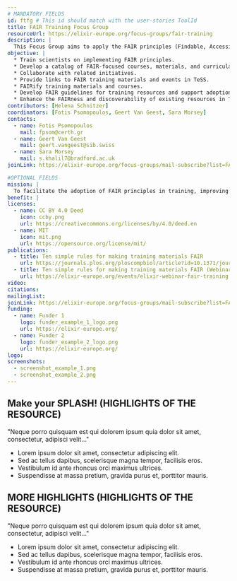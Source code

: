 ```yaml
---
# MANDATORY FIELDS
id: ftfg # This id should match with the user-stories ToolId
title: FAIR Training Focus Group
resourceUrl: https://elixir-europe.org/focus-groups/fair-training
description: |
  This Focus Group aims to apply the FAIR principles (Findable, Accessible, Interoperable and Reusable) in training. It includes members both from ELIXIR and the global community, working collaboratively to enhance data and resource accessibility, reusability, and interoperability through training efforts.
objective: |
  * Train scientists on implementing FAIR principles.
  * Develop a catalog of FAIR-focused courses, materials, and curricula.
  * Collaborate with related initiatives.
  * Provide links to FAIR training materials and events in TeSS.
  * FAIRify training materials and courses.
  * Develop FAIR guidelines for training resources and support adoption.
  * Enhance the FAIRness and discoverability of existing resources in TeSS.
contributors: [Helena Schnitzer]
coordinators: [Fotis Psomopoulos, Geert Van Geest, Sara Morsey]
contacts:
  - name: Fotis Psomopoulos
    mail: fpsom@certh.gr
  - name: Geert Van Geest
    mail: geert.vangeest@sib.swiss
  - name: Sara Morsey
    mail: s.khalil7@bradford.ac.uk  
joinLink: https://elixir-europe.org/focus-groups/mail-subscribe?list=FAIR%20Training%20Focus%20Group

#OPTIONAL FIELDS
mission: |
  To facilitate the adoption of FAIR principles in training, improving the findability, accessibility, interoperability, and reusability of data and resources.
benefit: |
licenses:
  - name: CC BY 4.0 Deed
    icon: ccby.png
    url: https://creativecommons.org/licenses/by/4.0/deed.en
  - name: MIT
    icon: mit.png
    url: https://opensource.org/license/mit/
publications:
  - title: Ten simple rules for making training materials FAIR
    url: https://journals.plos.org/ploscompbiol/article?id=10.1371/journal.pcbi.1007854
  - title: Ten simple rules for making training materials FAIR (Webinar)
    url: https://elixir-europe.org/events/elixir-webinar-fair-training
video: 
citations: 
mailingList:
joinLink: https://elixir-europe.org/focus-groups/mail-subscribe?list=FAIR%20Training%20Focus%20Group
funding:
  - name: Funder 1
    logo: funder_example_1_logo.png
    url: https://elixir-europe.org/ 
  - name: Funder 2
    logo: funder_example_2_logo.png
    url: https://elixir-europe.org/
logo: 
screenshots:
  - screenshot_example_1.png
  - screenshot_example_2.png
---
```


## Make your SPLASH! (HIGHLIGHTS OF THE RESOURCE)

"Neque porro quisquam est qui dolorem ipsum quia dolor sit amet, consectetur, adipisci velit..."

* Lorem ipsum dolor sit amet, consectetur adipiscing elit.
* Sed ac tellus dapibus, scelerisque magna tempor, facilisis eros.
* Vestibulum id ante rhoncus orci maximus ultrices.
* Suspendisse at massa pretium, gravida purus et, porttitor mauris.

## MORE HIGHLIGHTS (HIGHLIGHTS OF THE RESOURCE)

"Neque porro quisquam est qui dolorem ipsum quia dolor sit amet, consectetur, adipisci velit..."

* Lorem ipsum dolor sit amet, consectetur adipiscing elit.
* Sed ac tellus dapibus, scelerisque magna tempor, facilisis eros.
* Vestibulum id ante rhoncus orci maximus ultrices.
* Suspendisse at massa pretium, gravida purus et, porttitor mauris.
